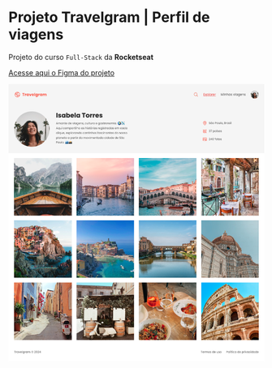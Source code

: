 # Projeto Travelgram | Perfil de viagens

Projeto do curso `Full-Stack` da **Rocketseat**

[Acesse aqui o Figma do projeto](https://www.figma.com/community/file/1360315496868719817)

![resultado](.github/resultado.png)
